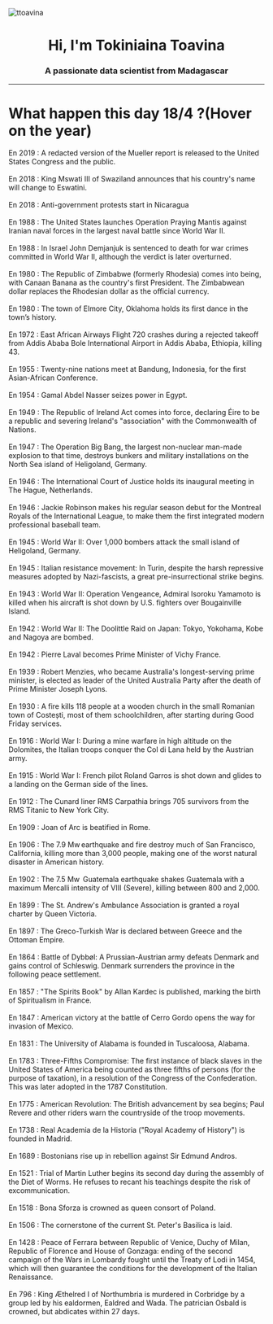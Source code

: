 
<p align="left"> <img src="https://komarev.com/ghpvc/?username=ttoavina&label=Profile%20views&color=0e75b6&style=flat" alt="ttoavina" /> </p>
<h1 align="center">Hi, I'm Tokiniaina Toavina</h1>
<h3 align="center">A passionate data scientist from Madagascar</h3>
    
<hr/>
<h1> What happen this day 18/4 ?(Hover on the year)</h1>

En 2019 : A redacted version of the Mueller report is released to the United States Congress and the public.
<br/><br/>
En 2018 : King Mswati III of Swaziland announces that his country's name will change to Eswatini.
<br/><br/>
En 2018 : Anti-government protests start in Nicaragua
<br/><br/>
En 1988 : The United States launches Operation Praying Mantis against Iranian naval forces in the largest naval battle since World War II.
<br/><br/>
En 1988 : In Israel John Demjanjuk is sentenced to death for war crimes committed in World War II, although the verdict is later overturned.
<br/><br/>
En 1980 : The Republic of Zimbabwe (formerly Rhodesia) comes into being, with Canaan Banana as the country's first President. The Zimbabwean dollar replaces the Rhodesian dollar as the official currency.
<br/><br/>
En 1980 : The town of Elmore City, Oklahoma holds its first dance in the town’s history.
<br/><br/>
En 1972 : East African Airways Flight 720 crashes during a rejected takeoff from Addis Ababa Bole International Airport in Addis Ababa, Ethiopia, killing 43.
<br/><br/>
En 1955 : Twenty-nine nations meet at Bandung, Indonesia, for the first Asian-African Conference.
<br/><br/>
En 1954 : Gamal Abdel Nasser seizes power in Egypt.
<br/><br/>
En 1949 : The Republic of Ireland Act comes into force, declaring Éire to be a republic and severing Ireland's "association" with the Commonwealth of Nations.
<br/><br/>
En 1947 : The Operation Big Bang, the largest non-nuclear man-made explosion to that time, destroys bunkers and military installations on the North Sea island of Heligoland, Germany.
<br/><br/>
En 1946 : The International Court of Justice holds its inaugural meeting in The Hague, Netherlands.
<br/><br/>
En 1946 : Jackie Robinson makes his regular season debut for the Montreal Royals of the International League, to make them the first integrated modern professional baseball team.
<br/><br/>
En 1945 : World War II: Over 1,000 bombers attack the small island of Heligoland, Germany.
<br/><br/>
En 1945 : Italian resistance movement: In Turin, despite the harsh repressive measures adopted by Nazi-fascists, a great pre-insurrectional strike begins.
<br/><br/>
En 1943 : World War II: Operation Vengeance, Admiral Isoroku Yamamoto is killed when his aircraft is shot down by U.S. fighters over Bougainville Island.
<br/><br/>
En 1942 : World War II: The Doolittle Raid on Japan: Tokyo, Yokohama, Kobe and Nagoya are bombed.
<br/><br/>
En 1942 : Pierre Laval becomes Prime Minister of Vichy France.
<br/><br/>
En 1939 : Robert Menzies, who became Australia's longest-serving prime minister, is elected as leader of the United Australia Party after the death of Prime Minister Joseph Lyons.
<br/><br/>
En 1930 : A fire kills 118 people at a wooden church in the small Romanian town of Costești, most of them schoolchildren, after starting during Good Friday services.
<br/><br/>
En 1916 : World War I: During a mine warfare in high altitude on the Dolomites, the Italian troops conquer the Col di Lana held by the Austrian army.
<br/><br/>
En 1915 : World War I: French pilot Roland Garros is shot down and glides to a landing on the German side of the lines.
<br/><br/>
En 1912 : The Cunard liner RMS Carpathia brings 705 survivors from the RMS Titanic to New York City.
<br/><br/>
En 1909 : Joan of Arc is beatified in Rome.
<br/><br/>
En 1906 : The 7.9 Mw earthquake and fire destroy much of San Francisco, California, killing more than 3,000 people, making one of the worst natural disaster in American history.
<br/><br/>
En 1902 : The 7.5 Mw  Guatemala earthquake shakes Guatemala with a maximum Mercalli intensity of VIII (Severe), killing between 800 and 2,000.
<br/><br/>
En 1899 : The St. Andrew's Ambulance Association is granted a royal charter by Queen Victoria.
<br/><br/>
En 1897 : The Greco-Turkish War is declared between Greece and the Ottoman Empire.
<br/><br/>
En 1864 : Battle of Dybbøl: A Prussian-Austrian army defeats Denmark and gains control of Schleswig. Denmark surrenders the province in the following peace settlement.
<br/><br/>
En 1857 : "The Spirits Book" by Allan Kardec is published, marking the birth of Spiritualism in France.
<br/><br/>
En 1847 : American victory at the battle of Cerro Gordo opens the way for invasion of Mexico.
<br/><br/>
En 1831 : The University of Alabama is founded in Tuscaloosa, Alabama.
<br/><br/>
En 1783 : Three-Fifths Compromise: The first instance of black slaves in the United States of America being counted as three fifths of persons (for the purpose of taxation), in a resolution of the Congress of the Confederation. This was later adopted in the 1787 Constitution.
<br/><br/>
En 1775 : American Revolution: The British advancement by sea begins; Paul Revere and other riders warn the countryside of the troop movements.
<br/><br/>
En 1738 : Real Academia de la Historia ("Royal Academy of History") is founded in Madrid.
<br/><br/>
En 1689 : Bostonians rise up in rebellion against Sir Edmund Andros.
<br/><br/>
En 1521 : Trial of Martin Luther begins its second day during the assembly of the Diet of Worms. He refuses to recant his teachings despite the risk of excommunication.
<br/><br/>
En 1518 : Bona Sforza is crowned as queen consort of Poland.
<br/><br/>
En 1506 : The cornerstone of the current St. Peter's Basilica is laid.
<br/><br/>
En 1428 : Peace of Ferrara between Republic of Venice, Duchy of Milan, Republic of Florence and House of Gonzaga: ending of the second campaign of the Wars in Lombardy fought until the Treaty of Lodi in 1454, which will then guarantee the conditions for the development of the Italian Renaissance.
<br/><br/>
En 796 : King Æthelred I of Northumbria is murdered in Corbridge by a group led by his ealdormen, Ealdred and Wada. The patrician Osbald is crowned, but abdicates within 27 days.
<br/><br/>
